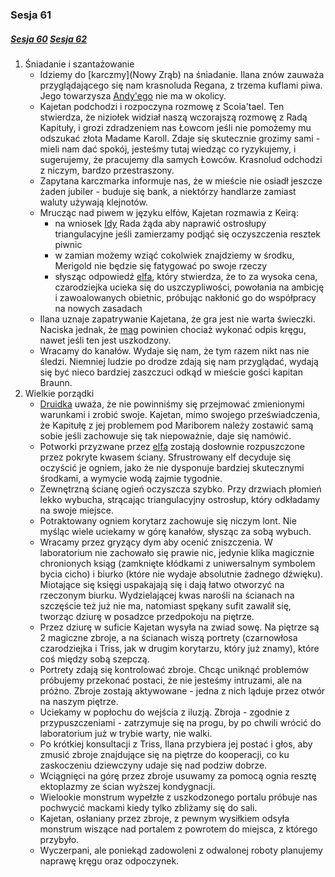 ### Sesja 61
##### [Sesja 60](#sesja-60) [Sesja 62](#sesja-62)
1. Śniadanie i szantażowanie
    - Idziemy do [karczmy](Nowy Zrąb) na śniadanie. Ilana znów zauważa przyglądającego się nam krasnoluda Regana, z trzema kuflami piwa. Jego towarzysza [Andy'ego](Andy) nie ma w okolicy.
    - Kajetan podchodzi i rozpoczyna rozmowę z Scoia'tael. Ten stwierdza, że niziołek widział naszą wczorajszą rozmowę z Radą Kapituły, i grozi zdradzeniem nas Łowcom jeśli nie pomożemy mu odszukać złota Madame Karoll. Zdaje się skutecznie grozimy sami - mieli nam dać spokój, jesteśmy tutaj wiedząc co ryzykujemy, i sugerujemy, że pracujemy dla samych Łowców. Krasnolud odchodzi z niczym, bardzo przestraszony.
    - Zapytana karczmarka informuje nas, że w mieście nie osiadł jeszcze żaden jubiler - buduje się bank, a niektórzy handlarze zamiast waluty używają klejnotów.
    - Mrucząc nad piwem w języku elfów, Kajetan rozmawia z Keirą:
        - na wniosek [Idy](Ida) Rada żąda aby naprawić ostrosłupy triangulacyjne jeśli zamierzamy podjąć się oczyszczenia resztek piwnic
        - w zamian możemy wziąć cokolwiek znajdziemy w środku, Merigold nie będzie się fatygować po swoje rzeczy
        - słysząc odpowiedź [elfa](Kajetan), który stwierdza, że to za wysoka cena, czarodziejka ucieka się do uszczypliwości, powołania na ambicję i zawoalowanych obietnic, próbując nakłonić go do współpracy na nowych zasadach
    - Ilana uznaje zapatrywanie Kajetana, że gra jest nie warta świeczki. Naciska jednak, że [mag](Kajetan) powinien chociaż wykonać odpis kręgu, nawet jeśli ten jest uszkodzony.
    - Wracamy do kanałów. Wydaje się nam, że tym razem nikt nas nie śledzi. Niemniej ludzie po drodze zdają się nam przyglądać, wydają się być nieco bardziej zaszczuci odkąd w mieście gości kapitan Braunn.
2. Wielkie porządki
    - [Druidka](Ilana) uważa, że nie powinniśmy się przejmować zmienionymi warunkami i zrobić swoje. Kajetan, mimo swojego przeświadczenia, że Kapitułę z jej problemem pod Mariborem należy zostawić samą sobie jeśli zachowuje się tak niepoważnie, daje się namówić.
    - Potworki przyzwane przez [elfa](Kajetan) zostają dosłownie rozpuszczone przez pokryte kwasem ściany. Sfrustrowany elf decyduje się oczyścić je ogniem, jako że nie dysponuje bardziej skutecznymi środkami, a wymycie wodą zajmie tygodnie.
    - Zewnętrzną ścianę ogień oczyszcza szybko. Przy drzwiach płomień lekko wybucha, strącając triangulacyjny ostrosłup, który odkładamy na swoje miejsce.
    - Potraktowany ogniem korytarz zachowuje się niczym lont. Nie myśląc wiele uciekamy w górę kanałów, słysząc za sobą wybuch.
    - Wracamy przez gryzący dym aby ocenić zniszczenia. W laboratorium nie zachowało się prawie nic, jedynie klika magicznie chronionych ksiąg (zamknięte kłódkami z uniwersalnym symbolem bycia cicho) i biurko (które nie wydaje absolutnie żadnego dźwięku). Miotające się księgi uspakajają się i dają łatwo otworzyć na rzeczonym biurku. Wydzielającej kwas narośli na ścianach na szczęście też już nie ma, natomiast spękany sufit zawalił się, tworząc dziurę w posadzce przedpokoju na piętrze.
    - Przez dziurę w suficie Kajetan wysyła na zwiad sowę. Na piętrze są 2 magiczne zbroje, a na ścianach wiszą portrety (czarnowłosa czarodziejka i Triss, jak w drugim korytarzu, który już znamy), które coś między sobą szepczą.
    - Portrety zdają się kontrolować zbroje. Chcąc uniknąć problemów próbujemy przekonać postaci, że nie jesteśmy intruzami, ale na próżno. Zbroje zostają aktywowane - jedna z nich ląduje przez otwór na naszym piętrze.
    - Uciekamy w popłochu do wejścia z iluzją. Zbroja - zgodnie z przypuszczeniami - zatrzymuje się na progu, by po chwili wrócić do laboratorium już w trybie warty, nie walki.
    - Po krótkiej konsultacji z Triss, Ilana przybiera jej postać i głos, aby zmusić zbroje znajdujące się na piętrze do kooperacji, co ku zaskoczeniu dziewczyny udaje się nad podziw dobrze. 
    - Wciągnięci na górę przez zbroje usuwamy za pomocą ognia resztę ektoplazmy ze ścian wyższej kondygnacji.
    - Wielookie monstrum wypełzłe z uszkodzonego portalu próbuje nas pochwycić mackami kiedy tylko zbliżamy się do sali.
    - Kajetan, osłaniany przez zbroje, z pewnym wysiłkiem odsyła monstrum wiszące nad portalem z powrotem do miejsca, z którego przybyło.
    - Wyczerpani, ale poniekąd zadowoleni z odwalonej roboty planujemy naprawę kręgu oraz odpoczynek.